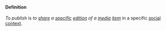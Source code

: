 #### Definition

*To publish* is *to [share](https://github.com/gcassel/Modular-Organization-Terminology/blob/master/terms/common.md) a [specific](https://github.com/gcassel/Modular-Organization-Terminology/blob/master/terms/specific.md) [edition](https://github.com/gcassel/Modular-Organization-Terminology/blob/master/terms/edition.md) of a [media](https://github.com/gcassel/Modular-Organization-Terminology/blob/master/terms/media.md) [item](https://github.com/gcassel/Modular-Organization-Terminology/blob/master/terms/item.md)* in a specific [social](https://github.com/gcassel/Modular-Organization-Terminology/blob/master/terms/social.md) [context](https://github.com/gcassel/Modular-Organization-Terminology/blob/master/terms/context.md).
